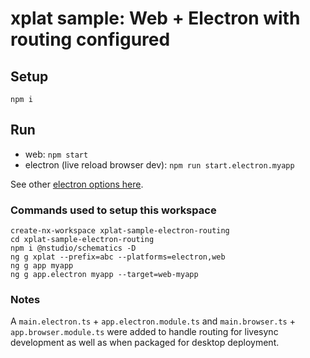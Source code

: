 # xplat sample: Web + Electron with routing configured

## Setup

```
npm i
```

## Run

* web: `npm start`
* electron (live reload browser dev): `npm run start.electron.myapp`

See other [electron options here](https://nstudio.io/xplat/generators/#appelectron).

### Commands used to setup this workspace

```
create-nx-workspace xplat-sample-electron-routing
cd xplat-sample-electron-routing
npm i @nstudio/schematics -D
ng g xplat --prefix=abc --platforms=electron,web
ng g app myapp
ng g app.electron myapp --target=web-myapp
```

### Notes

A `main.electron.ts` + `app.electron.module.ts` and `main.browser.ts` + `app.browser.module.ts` were added to handle routing for livesync development as well as when packaged for desktop deployment.
